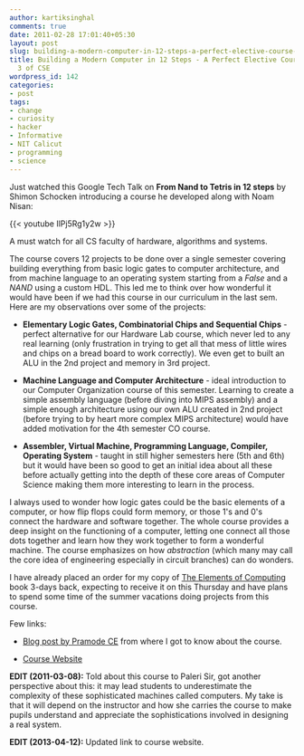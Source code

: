 ```yaml
---
author: kartiksinghal
comments: true
date: 2011-02-28 17:01:40+05:30
layout: post
slug: building-a-modern-computer-in-12-steps-a-perfect-elective-course-for-sem-3-of-cse
title: Building a Modern Computer in 12 Steps - A Perfect Elective Course for Sem
  3 of CSE
wordpress_id: 142
categories:
- post
tags:
- change
- curiosity
- hacker
- Informative
- NIT Calicut
- programming
- science
---
```


Just watched this Google Tech Talk on **From Nand to Tetris in 12 steps** by Shimon Schocken introducing a course he developed along with Noam Nisan:

{{< youtube IlPj5Rg1y2w >}}

A must watch for all CS faculty of hardware, algorithms and systems.

The course covers 12 projects to be done over a single semester covering building everything from basic logic gates to computer architecture, and from machine language to an operating system starting from a _False_ and a _NAND_ using a custom HDL. This led me to think over how wonderful it would have been if we had this course in our curriculum in the last sem. Here are my observations over some of the projects:




  * **Elementary Logic Gates, Combinatorial Chips and Sequential Chips** - perfect alternative for our Hardware Lab course, which never led to any real learning (only frustration in trying to get all that mess of little wires and chips on a bread board to work correctly). We even get to built an ALU in the 2nd project and memory in 3rd project.


  * **Machine Language and Computer Architecture** - ideal introduction to our Computer Organization course of this semester. Learning to create a simple assembly language (before diving into MIPS assembly) and a simple enough architecture using our own ALU created in 2nd project (before trying to by heart more complex MIPS architecture) would have added motivation for the 4th semester CO course.


  * **Assembler, Virtual Machine, Programming Language, Compiler, Operating System** - taught in still higher semesters here (5th and 6th) but it would have been so good to get an initial idea about all these before actually getting into the depth of these core areas of Computer Science making them more interesting to learn in the process.


I always used to wonder how logic gates could be the basic elements of a computer, or how flip flops could form memory, or those 1's and 0's connect the hardware and software together. The whole course provides a deep insight on the functioning of a computer, letting one connect all those dots together and learn how they work together to form a wonderful machine. The course emphasizes on how _abstraction_ (which many may call the core idea of engineering especially in circuit branches) can do wonders.

I have already placed an order for my copy of [The Elements of Computing](http://www.flipkart.com/elements-computing-systems-nisan-noam-book-812032885x) book 3-days back, expecting to receive it on this Thursday and have plans to spend some time of the summer vacations doing projects from this course.

Few links:




  * [Blog post by Pramode CE](http://pramode.net/2011/01/03/the-most-amazing-cs-course-i-have-seen/) from where I got to know about the course.


  * [Course Website](http://www.nand2tetris.org/)


**EDIT (2011-03-08):** Told about this course to Paleri Sir, got another perspective about this: it may lead students to underestimate the complexity of these sophisticated machines called computers. My take is that it will depend on the instructor and how she carries the course to make pupils understand and appreciate the sophistications involved in designing a real system.

**EDIT (2013-04-12):** Updated link to course website.
